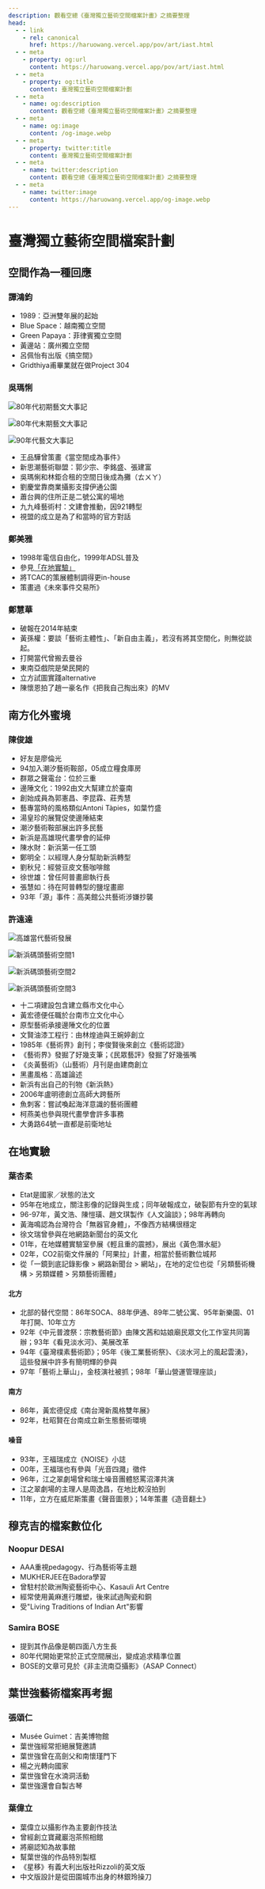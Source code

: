 ```yaml
---
description: 觀看空總《臺灣獨立藝術空間檔案計畫》之摘要整理
head:
  - - link
    - rel: canonical
      href: https://haruowang.vercel.app/pov/art/iast.html
  - - meta
    - property: og:url
      content: https://haruowang.vercel.app/pov/art/iast.html
  - - meta
    - property: og:title
      content: 臺灣獨立藝術空間檔案計劃
  - - meta
    - name: og:description
      content: 觀看空總《臺灣獨立藝術空間檔案計畫》之摘要整理
  - - meta
    - name: og:image
      content: /og-image.webp
  - - meta
    - property: twitter:title
      content: 臺灣獨立藝術空間檔案計劃
  - - meta
    - name: twitter:description
      content: 觀看空總《臺灣獨立藝術空間檔案計畫》之摘要整理
  - - meta
    - name: twitter:image
      content: https://haruowang.vercel.app/og-image.webp
---
```


# 臺灣獨立藝術空間檔案計劃

<p><Badge type="info" text="🌱 Seedlings" /></P>

## 空間作為一種回應
### 譚鴻鈞
- 1989：亞洲雙年展的起始
- Blue Space：越南獨立空間
- Green Papaya：菲律賓獨立空間
- 黃邊站：廣州獨立空間
- 呂佩怡有出版《搞空間》
- Gridthiya甫畢業就在做Project 304

### 吳瑪悧
![80年代初期藝文大事記](/art/ia1.webp)

![80年代末期藝文大事記](/art/ia2.webp)

![90年代藝文大事記](/art/ia3.webp)
- 王品驊曾策畫《當空間成為事件》
- 新思潮藝術聯盟：郭少宗、李銘盛、張建富
- 吳瑪悧和林鉅合租的空間日後成為攤（ㄊㄨㄚ）
- 劉慶堂靠商業攝影支撐伊通公園
- 蕭台興的住所正是二號公寓的場地
- 九九峰藝術村：文建會推動，因921轉型
- 視盟的成立是為了和當時的官方對話

### 鄭美雅
- 1998年電信自由化，1999年ADSL普及
- 參見[「在地實驗」](#在地實驗)
- 將TCAC的策展體制調得更in-house
- 策畫過《未來事件交易所》

### 鄭慧華
- 破報在2014年結束
- 黃孫權：要談「藝術主體性」、「新自由主義」，若沒有將其空間化，則無從談起。
- 打開當代曾搬去曼谷
- 東南亞戲院是榮民開的
- 立方試圖實踐alternative
- 陳懷恩拍了趙一豪名作《把我自己掏出來》的MV

## 南方化外蜜境
### 陳俊雄
- 好友是廖倫光
- 94加入潮汐藝術鞍部，05成立糧食庫房
- 群眾之聲電台：位於三重
- 邊陲文化：1992由文大幫建立於臺南
- 創始成員為郭憲昌、李昆霖、莊秀慧
- 藝專當時的風格類似Antoni Tàpies，如葉竹盛
- 湯皇珍的展覽促使邊陲結束
- 潮汐藝術鞍部展出許多民藝
- 新浜是高雄現代畫學會的延伸
- 陳水財：新浜第一任工頭
- 鄭明全：以經理人身分幫助新浜轉型
- 劉秋兒：經營豆皮文藝咖啡館
- 徐世雄：曾任阿普畫廊執行長
- 張慧如：待在阿普轉型的鹽埕畫廊
- 93年「源」事件：高美館公共藝術涉嫌抄襲

### 許遠達
![高雄當代藝術發展](/art/ia4.webp)

![新浜碼頭藝術空間1](/art/ia5.webp)

![新浜碼頭藝術空間2](/art/ia6.webp)

![新浜碼頭藝術空間3](/art/ia7.webp)
- 十二項建設包含建立縣市文化中心
- 黃宏德便任職於台南市立文化中心
- 原型藝術承接邊陲文化的位置
- 文賢油漆工程行：由林煌迪與王婉婷創立
- 1985年《藝術界》創刊；李俊賢後來創立《藝術認證》
- 《藝術界》發掘了好幾支筆；《民眾藝評》發掘了好幾張嘴
- 《炎黃藝術》（山藝術）月刊是由建商創立
- 黑畫風格：高雄論述
- 新浜有出自己的刊物《新浜熱》
- 2006年盧明德創立高師大跨藝所 
- 魚刺客：嘗試喚起海洋意識的藝術團體
- 柯燕美也參與現代畫學會許多事務
- 大勇路64號一直都是前衛地址

## 在地實驗
### 葉杏柔
- Etat是國家／狀態的法文
- 95年在地成立，關注影像的記錄與生成；同年破報成立，破裂節有升空的氣球
- 96-97年，黃文浩、陳愷璜、趙文琪製作《人文論談》；98年再轉向
- 黃海鳴認為台灣符合「無器官身體」，不像西方結構很穩定
- 徐文瑞曾參與在地網路新聞台的英文化
- 01年，在地媒體實驗室參展《輕且重的震撼》，展出《黃色潛水艇》
- 02年，CO2前衛文件展的「阿果拉」計畫，相當於藝術數位城邦
- 從「一鏡到底記錄影像 > 網路新聞台 > 網站」，在地的定位也從「另類藝術機構 > 另類媒體 > 另類藝術團體」
#### 北方
- 北部的替代空間：86年SOCA、88年伊通、89年二號公寓、95年新樂園、01年打開、10年立方
- 92年《中元普渡祭：宗教藝術節》由陳文茜和姑娘廟民眾文化工作室共同籌辦；93年《看見淡水河》、美展改革
- 94年《臺灣樸素藝術節》；95年《後工業藝術祭》、《淡水河上的風起雲湧》，這些發展中許多有簡明輝的參與
- 97年「藝術上華山」，金枝演社被抓；98年「華山營運管理座談」
#### 南方
- 86年，黃宏德促成《南台灣新風格雙年展》
- 92年，杜昭賢在台南成立新生態藝術環境
#### 噪音
- 93年，王福瑞成立《NOISE》小誌
- 00年，王福瑞也有參與「光音四濺」徵件
- 96年，江之翠劇場曾和瑞士噪音團體怒罵沼澤共演
- 江之翠劇場的主理人是周逸昌，在地比較沒拍到
- 11年，立方在威尼斯策畫《聲音圖景》；14年策畫《造音翻土》
 
## 穆克吉的檔案數位化
### Noopur DESAI
- AAA重視pedagogy、行為藝術等主題
- MUKHERJEE在Badora學習
- 曾駐村於歐洲陶瓷藝術中心、Kasauli Art Centre
- 經常使用黃麻進行雕塑，後來試過陶瓷和銅
- 受"Living Traditions of Indian Art"影響
### Samira BOSE
- 提到其作品像是朝四面八方生長
- 80年代開始更常於正式空間展出，變成追求精準位置
- BOSE的文章可見於《非主流南亞攝影》（ASAP Connect）

## 葉世強藝術檔案再考掘
### 張頌仁
- Musée Guimet：吉美博物館
- 葉世強經常拒絕展覽邀請
- 葉世強曾在高劍父和南懷瑾門下
- 楊之光轉向國家
- 葉世強曾在水湳洞活動
- 葉世強還會自製古琴
### 葉偉立
- 葉偉立以攝影作為主要創作技法
- 曾經創立寶藏巖泡茶照相館
- 將廟認知為故事館
- 幫葉世強的作品特別製框
- 《星移》有義大利出版社Rizzoli的英文版
- 中文版設計是從田園城市出身的林銀玲操刀